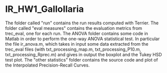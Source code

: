 # IR_HW1_GalloIlaria

The folder called "run" contains the run results computed with Terrier.
The folder called "eval measures" contains the evaluation metrics from trec_eval, one for each run.
The ANOVA folder contains some code in Matlab in order to perform the one-way ANOVA statistical test.
In particular the file ir_anova.m, which takes in input some data extracted from the trec_eval files (with txt_processing_map.m, txt_processing_P10.m, txt_processing_Rprec.m) and gives in output the boxplot and the Tukey HSD test plot.
The "other statistics" folder contains the source code and plot of the Interpolated Precision-Recall Curves.
